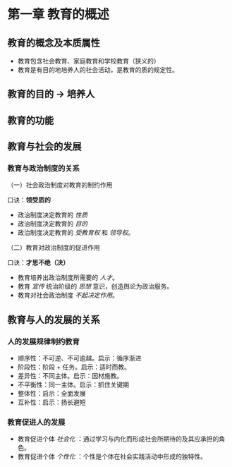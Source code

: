 # 第一章 教育的概述

## 教育的概念及本质属性

- 教育包含社会教育、家庭教育和学校教育（狭义的）
- 教育是有目的地培养人的社会活动，是教育的质的规定性。

## 教育的目的 → 培养人

## 教育的功能

## 教育与社会的发展

### 教育与政治制度的关系

（一）社会政治制度对教育的制约作用

口诀：**领受质的**

- 政治制度决定教育的 *性质*
- 政治制度决定教育的 *目的*
- 政治制度决定教育的 *受教育权* 和 *领导权*。

（二）教育对政治制度的促进作用

口诀：**才思不绝（决）**

- 教育培养出政治制度所需要的 *人才*。
- 教育 *宣传* 统治阶级的 *思想* 意识，创造舆论为政治服务。
- 教育对社会政治制度 *不起决定作用*。

## 教育与人的发展的关系

### 人的发展规律制约教育

- 顺序性：不可逆、不可逾越。启示：循序渐进
- 阶段性：阶段 + 任务。启示：适时而教。
- 差异性：不同主体。启示：因材施教。
- 不平衡性：同一主体。启示：抓住关键期
- 整体性：启示：全面发展
- 互补性：启示：扬长避短

### 教育促进人的发展

- 教育促进个体 *社会化* ：通过学习与内化而形成社会所期待的及其应承担的角色。
- 教育促进个体 *个性化* ：个性是个体在社会实践活动中形成的独特性。
